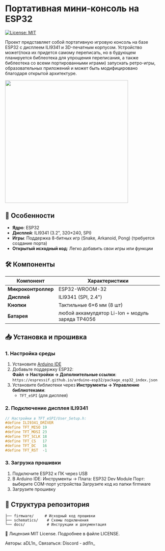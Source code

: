 
# Портативная мини-консоль на ESP32

[![License: MIT](https://img.shields.io/badge/License-MIT-yellow.svg)](https://opensource.org/licenses/MIT)

Проект представляет собой портативную игровую консоль на базе ESP32 с дисплеем ILI9341 и 3D-печатным корпусом. Устройство может(пока их придется самому переписать, но в будующем планируется библеотека для упрощения переписания, а также библеотека со всеми портированными играми) запускать ретро-игры, образовательных приложений и может быть модифицировано благодаря открытой архитектуре.

<img src="images/preview.jpg" width="400">

## 📌 Особенности
- **Ядро**: ESP32 
- **Дисплей**: ILI9341 (3.2", 320×240, SPI)
- **Игры**: Поддержка 8-битных игр (Snake, Arkanoid, Pong) (требуется создание порта)
- **Открытый исходный код**: Легко добавить свои игры или функции

## 🛠️ Компоненты
| Компонент          | Характеристики                          |
|---------------------|-----------------------------------------|
| **Микроконтроллер** | ESP32-WROOM-32                          |
| **Дисплей**         | ILI9341 (SPI, 2.4")                     |
| **Кнопки**          | Тактильные 6×6 мм (8 шт)                |
| **Батарея**         | любой аккамулдятор Li-Ion + модуль заряда TP4056   |

## 📥 Установка и прошивка

### 1. Настройка среды
1. Установите [Arduino IDE](https://www.arduino.cc/)
2. Добавьте поддержку ESP32:  
   **Файл → Настройки → Дополнительные ссылки**:  
   `https://espressif.github.io/arduino-esp32/package_esp32_index.json`
3. Установите библиотеки через **Инструменты → Управление библиотеками**:
   - `TFT_eSPI` (для дисплея)

### 2. Подключение дисплея ILI9341
```cpp
// Настройки в TFT_eSPI/User_Setup.h:
#define ILI9341_DRIVER
#define TFT_MISO 19
#define TFT_MOSI 23
#define TFT_SCLK 18
#define TFT_CS   17
#define TFT_DC   16
#define TFT_RST  -1
```

### 3. Загрузка прошивки
1. Подключите ESP32 к ПК через USB
2. В Arduino IDE:
	Инструменты → Плата: ESP32 Dev Module
	Порт: выберите COM-порт устройства
	Загрузите код из папки firmware
3. Загрузите прошивку


## 📂 Структура репозитория

    ├── firmware/     # Исходный код прошивки
    ├── schematics/    # Схемы подключения
    └── docs/          # Инструкции и документация

📜 Лицензия MIT License. Подробнее в файле LICENSE.

Авторы: aDL1n_ Связаться: Discord - adl1n_
